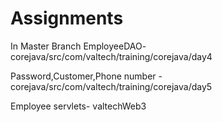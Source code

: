 # Assignments
In Master Branch
EmployeeDAO- corejava/src/com/valtech/training/corejava/day4

Password,Customer,Phone number -corejava/src/com/valtech/training/corejava/day5

Employee servlets- valtechWeb3
